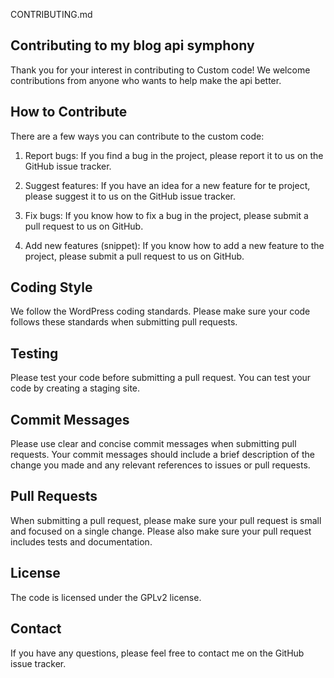 CONTRIBUTING.md

## Contributing to my blog api symphony
Thank you for your interest in contributing to Custom code! We welcome contributions from anyone who wants to help make the api better.

## How to Contribute
There are a few ways you can contribute to the custom code:

1. Report bugs: If you find a bug in the project, please report it to us on the GitHub issue tracker.

2. Suggest features: If you have an idea for a new feature for te project, please suggest it to us on the GitHub issue tracker.

3. Fix bugs: If you know how to fix a bug in the project, please submit a pull request to us on GitHub.

4. Add new features (snippet): If you know how to add a new feature to the project, please submit a pull request to us on GitHub.

## Coding Style
We follow the WordPress coding standards. Please make sure your code follows these standards when submitting pull requests.

## Testing
Please test your code before submitting a pull request. You can test your code by creating a staging site.

## Commit Messages
Please use clear and concise commit messages when submitting pull requests. Your commit messages should include a brief description of the change you made and any relevant references to issues or pull requests.

## Pull Requests
When submitting a pull request, please make sure your pull request is small and focused on a single change. Please also make sure your pull request includes tests and documentation.

## License
The code is licensed under the GPLv2 license.

## Contact
If you have any questions, please feel free to contact me on the GitHub issue tracker.


